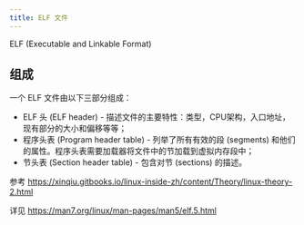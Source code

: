 ```yaml
---
title: ELF 文件
---
```



ELF (Executable and Linkable Format)

## 组成

一个 ELF 文件由以下三部分组成：

- ELF 头 (ELF header) - 描述文件的主要特性：类型，CPU架构，入口地址，现有部分的大小和偏移等等；
- 程序头表 (Program header table) - 列举了所有有效的段 (segments) 和他们的属性。程序头表需要加载器将文件中的节加载到虚拟内存段中；
- 节头表 (Section header table) - 包含对节 (sections) 的描述。

参考 https://xinqiu.gitbooks.io/linux-inside-zh/content/Theory/linux-theory-2.html

详见 https://man7.org/linux/man-pages/man5/elf.5.html
